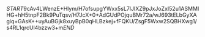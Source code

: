 $START$9cAv4LWenzE+Hlym/H7ofsupgYWxx5sL7lJIXZ9pJxJoZxI52u1ASMMIHG+hH5tnpF2Bk9PuTqsv/H7JcX+0+AdGUdPOjquBMr72a/wJ693tELbGyXAgiq+GAsK++uyAuBGjk8xuyBpB0qHLBzkej+fFQKU/ZsgF5Wxw2SQBHXwg1/s4RL1qrcUl4bzzw3+m$END$